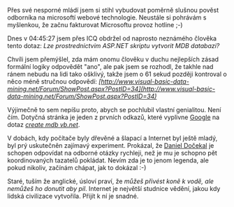 <!-- dcterms:identifier = riderweblog#12 -->
<!-- dcterms:title = Internetovým guru snadno a rychle - první lekce -->
<!-- np9:categoryId = 2 -->
<!-- x4w:category = Lidé a jiná zvěř -->
<!-- np9:authorId = 1 -->
<!-- np9:authorEmail = michal.valasek@altairis.cz -->
<!-- dcterms:creator = Michal Altair Valášek -->
<!-- dcterms:created = 2003-02-17T05:11:34+01:00 -->
<!-- dcterms:date = 2003-02-17T05:11:34+01:00 -->

Přes své nesporné mládí jsem si stihl vybudovat poměrně slušnou pověst odborníka na microsoftí webové technologie. Neustále si pohrávám s myšlenkou, že začnu fakturovat Microsoftu provoz hotline ;-)

Dnes v 04:45:27 jsem přes ICQ obdržel od naprosto neznámého člověka tento dotaz: *Lze prostrednictvim ASP.NET skriptu vytvorit MDB databazi?*

Chvíli jsem přemýšlel, zda mám onomu člověku v duchu nejlepších zásad formální logiky odpovědět "ano", ale pak jsem se rozhodl, že takhle nad ránem nebudu na lidi tako ošklivý, takže jsem o 61 sekud později kontroval o něco méně stručnou odpovědí: *[http://www.visual-basic-data-mining.net/Forum/ShowPost.aspx?PostID=34](http://www.visual-basic-data-mining.net/Forum/ShowPost.aspx?PostID=34)*

Výjimečně to sem nepíšu proto, abych se pochlubil vlastní genialitou. Není čím. Dotyčná stránka je jeden z prvních odkazů, které vyplivne [Google](http://www.google.com) na dotaz [*create mdb vb.net*](http://www.google.com/search?hl=en&ie=UTF-8&oe=UTF-8&q=create+mdb+vb.net).

V dobách, kdy počítače byly dřevěné a šlapací a Internet byl ještě mladý, byl prý uskutečněn zajímavý experiment. Prokázal, že [Daniel Dočekal](http://www.pooh.cz) je schopen odpovídat na odborné otázky rychleji, než je mu je schopno pět koordinovaných tazatelů pokládat. Nevím zda je to jenom legenda, ale pokud nikoliv, začínám chápat, jak to dokázal :-)

Staré, tuším že anglické, úsloví praví, že *můžeš přivést koně k vodě, ale nemůžeš ho donutit aby pil*. Internet je největší studnice vědění, jakou kdy lidská civilizace vytvořila. Přijít k ní je snadné.